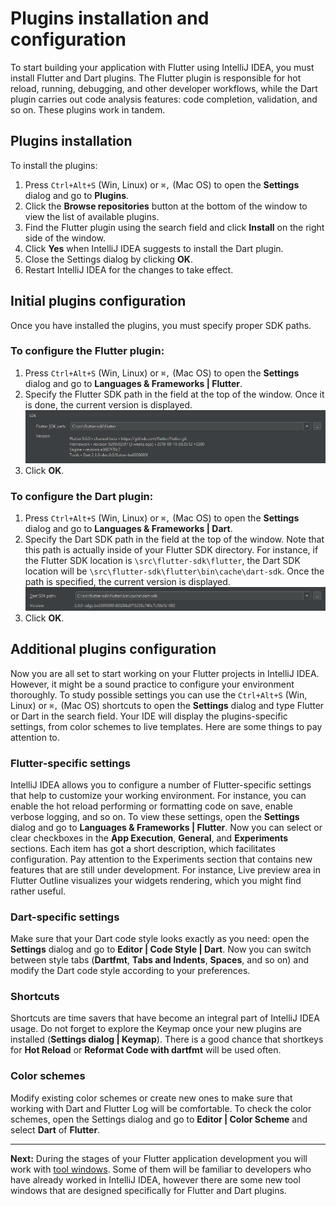 # Plugins installation and configuration

To start building your application with Flutter using IntelliJ IDEA, you must install Flutter and Dart plugins. The Flutter plugin is 
responsible for hot reload, running, debugging, and other developer workflows, while the Dart plugin carries out code analysis features:
code completion, validation, and so on. These plugins work in tandem.

## Plugins installation

To install the plugins:

1. Press ``Ctrl+Alt+S`` (Win, Linux) or ``⌘,`` (Mac OS) to open the **Settings** dialog and go to **Plugins**.
2. Click the **Browse repositories** button at the bottom of the window to view the list of available plugins.
3. Find the Flutter plugin using the search field and click **Install** on the right side of the window.
4. Click **Yes** when IntelliJ IDEA suggests to install the Dart plugin.
5. Close the Settings dialog by clicking **OK**.
6. Restart IntelliJ IDEA for the changes to take effect.

## Initial plugins configuration

Once you have installed the plugins, you must specify proper SDK paths.

### To configure the Flutter plugin:
1. Press ``Ctrl+Alt+S`` (Win, Linux) or ``⌘,`` (Mac OS) to open the **Settings** dialog and go to **Languages & Frameworks | 
Flutter**.
2. Specify the Flutter SDK path in the field at the top of the window. Once it is done, the current version is displayed.
![Flutter SDK Path](https://github.com/straw-wave/draft/blob/master/img/flutter_sdk_path_1.png)
3. Click **OK**.

### To configure the Dart plugin:
1. Press ``Ctrl+Alt+S`` (Win, Linux) or ``⌘,`` (Mac OS) to open the **Settings** dialog and go to **Languages & Frameworks | Dart**.
2. Specify the Dart SDK path in the field at the top of the window. Note that this path is actually inside of your Flutter SDK 
directory. 
For instance, if the Flutter SDK location is ``\src\flutter-sdk\flutter``, the Dart SDK location will be 
``\src\flutter-sdk\flutter\bin\cache\dart-sdk``. Once the path is specified, the current version is displayed.
![Dart SDK Path](https://github.com/straw-wave/draft/blob/master/img/dart_sdk_path_1.png)
3. Click **OK**.

## Additional plugins configuration

Now you are all set to start working on your Flutter projects in IntelliJ IDEA. However, it might be a sound practice to configure your 
environment thoroughly. To study possible settings you can use the ``Ctrl+Alt+S`` (Win, Linux) or ``⌘,`` (Mac OS) shortcuts to open the 
**Settings** dialog and type Flutter or Dart in the search field. Your IDE will display the plugins-specific settings, from color 
schemes to live templates. Here are some things to pay attention to.

### Flutter-specific settings
IntelliJ IDEA allows you to configure a number of Flutter-specific settings that help to customize your working environment. For 
instance, you can enable the hot reload performing or formatting code on save, enable verbose logging, and so on. To view these 
settings, open the **Settings** dialog and go to **Languages & Frameworks | Flutter**. Now you can select or clear checkboxes in the 
**App Execution**, **General**, and **Experiments** sections. Each item has got a short description, which facilitates configuration. 
Pay attention to the Experiments section that contains new features that are still under development. For instance, Live preview area 
in Flutter Outline visualizes your widgets rendering, which you might find rather useful.

### Dart-specific settings
Make sure that your Dart code style looks exactly as you need: open the **Settings** dialog and go to **Editor | Code Style | Dart**. 
Now you can switch between style tabs (**Dartfmt**, **Tabs and Indents**, **Spaces**, and so on) and modify the Dart code style 
according to your preferences.

### Shortcuts
Shortcuts are time savers that have become an integral part of IntelliJ IDEA usage. Do not forget to explore the Keymap once your 
new plugins are installed (**Settings dialog | Keymap**). There is a good chance that shortkeys for **Hot Reload** or **Reformat Code with dartfmt** will be used often.

### Color schemes
Modify existing color schemes or create new ones to make sure that working with Dart and Flutter Log will be comfortable. To check the color schemes, open the Settings dialog and go to **Editor | Color Scheme** and select **Dart** of **Flutter**.

---

**Next:** During the stages of your Flutter application development you will work with [tool windows](https://github.com/straw-wave/draft/blob/master/content/tool-windows.md). Some of them will be familiar to developers who have already worked in IntelliJ IDEA, however there are some new tool windows that are designed specifically for Flutter and Dart plugins.
